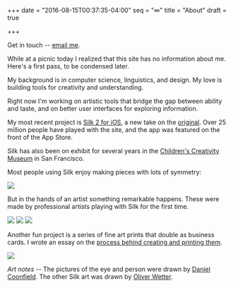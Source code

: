 +++
date = "2016-08-15T00:37:35-04:00"
seq = "∞"
title = "About"
draft = true

+++

<!-- Note: The URL to this page should not be /scribbles/ and this using a terrible hack with `draft=true` to hide from the home page and listing. Make a real about page! -->

Get in touch -- [email me](mailto:yurivish@gmail.com).

While at a picnic today I realized that this site has no information about me. Here's a first pass, to be condensed later.

My background is in computer science, linguistics, and design. My love is building tools for creativity and understanding. 

Right now I'm working on artistic tools that bridge the gap between ability and taste, and on better user interfaces for exploring information.

My most recent project is [Silk 2 for iOS](https://itunes.apple.com/us/app/silk-2-interactive-generative/id1050339928?mt=8), a new take on the [original](http://weavesilk.com). Over 25 million people have played with the site, and the app was featured on the front of the App Store. 

Silk has also been on exhibit for several years in the [Children's Creativity Museum](http://creativity.org) in San Francisco.

Most people using Silk enjoy making pieces with lots of symmetry:

<img src='{{< relpath "0x0ss-5.jpg" >}}' srcset='{{< relpath "0x0ss-5.jpg" >}} 1000w, {{< relpath "2x/0x0ss-5.jpg" >}} 2000w'  />

But in the hands of an artist something remarkable happens. These were made by professional artists playing with Silk for the first time.

<img src='{{< relpath "1.jpg" >}}' srcset='{{< relpath "1.jpg" >}} 1000w, {{< relpath "2x/1.jpg" >}} 2000w'  />

<img src='{{< relpath "2.jpg" >}}' srcset='{{< relpath "2.jpg" >}} 1000w, {{< relpath "2x/2.jpg" >}} 2000w'  />

<img src='{{< relpath "Angelic%20creature-oliver-wetter.jpg" >}}' srcset='{{< relpath "Angelic%20creature-oliver-wetter.jpg" >}} 1000w, {{< relpath "2x/Angelic%20creature-oliver-wetter.jpg" >}} 2000w'  />

Another fun project is a series of fine art prints that double as business cards. I wrote an essay on the [process behind creating and printing them](http://yuri.is/cardcrafting).

![](/cardcrafting/img/progress-center-7.jpg)

_Art notes --_ The pictures of the eye and person were drawn by [Daniel Coonfield](https://www.linkedin.com/in/daniel-coonfield-77624937). The other Silk art was drawn by [Oliver Wetter](http://www.fantasio.info/).
